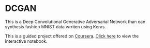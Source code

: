 # DCGAN
This is a Deep Convolutional Generative Adversarial Network than can synthesis fashion MNIST data wrriten using Keras.

This is a guided project offered on [Coursera](https://www.coursera.org/learn/generative-adversarial-networks-keras/).
[Click here](https://colab.research.google.com/drive/1wp5wRPvaQhJbtqm7Pvy5NCWB5yckdG2y?usp=sharing) to view the interactive notebook.  
